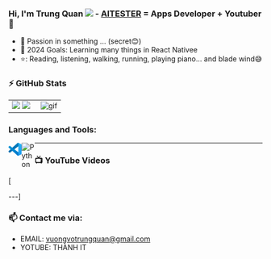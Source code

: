 ### Hi, I'm Trung Quan <img src="https://media.giphy.com/media/hvRJCLFzcasrR4ia7z/giphy.gif" width="25px"> -  [AITESTER][website] =  Apps Developer + Youtuber 🌻  


- 🔭 Passion in something ... (secret😊)
- 💪 2024 Goals: Learning many things in React Nativee
- ⭐: Reading, listening, walking, running, playing piano... and blade wind😅

### :zap: GitHub Stats

<table>
<tr>
  <td width="48%">
    <img src="https://github-readme-stats.vercel.app/api?username=FoFauQuan&show_icons=true&hide=contribs,issues&hide_border=true" />
    <img src="https://github-readme-stats.vercel.app/api/top-langs/?username=FoFauQuan&layout=compact&show_icons=true&hide_border=true" />
  </td>
  <td width="52%"><img alt="gif" align="right" src="https://yt3.googleusercontent.com/JMG6pKjim_UvaJ6kAlewTXL7joX-_EQU55IOuGFpl-PesTal8dRgAnng3xTtb6asRfLUkxAFYw=s176-c-k-c0x00ffffff-no-rj"/></td>
</tr>
<table>

### Languages and Tools:
<img align="left" alt="Visual Studio Code" width="26px" src="https://raw.githubusercontent.com/github/explore/80688e429a7d4ef2fca1e82350fe8e3517d3494d/topics/visual-studio-code/visual-studio-code.png" />
<img align="left" alt="Python" width="26px" src="https://upload.wikimedia.org/wikipedia/commons/thumb/0/0a/Python.svg/1200px-Python.svg.png" /> 

---

### 📺 YouTube Videos

[<!-- YOUTUBE:START -->

<!-- YOUTUBE:END -->

---]

### 📫 Contact me via:
- EMAIL: vuongvotrungquan@gmail.com
- YOTUBE: THÀNH IT

[website]: https://www.youtube.com/channel/UCGYXlOsGJUpDX2Ns8ApI3qQ
